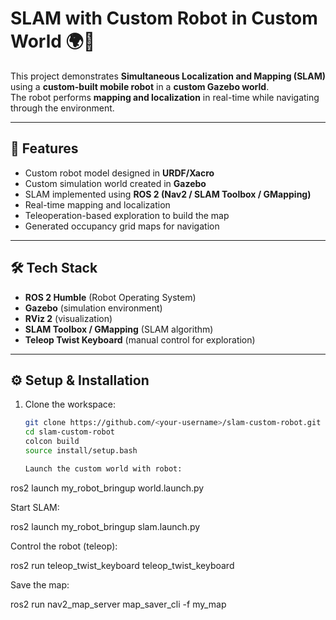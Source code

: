 # SLAM with Custom Robot in Custom World 🌍🤖  

This project demonstrates **Simultaneous Localization and Mapping (SLAM)** using a **custom-built mobile robot** in a **custom Gazebo world**.  
The robot performs **mapping and localization** in real-time while navigating through the environment.  

---

## 🔧 Features
- Custom robot model designed in **URDF/Xacro**  
- Custom simulation world created in **Gazebo**  
- SLAM implemented using **ROS 2 (Nav2 / SLAM Toolbox / GMapping)**  
- Real-time mapping and localization  
- Teleoperation-based exploration to build the map  
- Generated occupancy grid maps for navigation  

---

## 🛠️ Tech Stack
- **ROS 2 Humble** (Robot Operating System)  
- **Gazebo** (simulation environment)  
- **RViz 2** (visualization)  
- **SLAM Toolbox / GMapping** (SLAM algorithm)  
- **Teleop Twist Keyboard** (manual control for exploration)  

---

## ⚙️ Setup & Installation
1. Clone the workspace:
   ```bash
   git clone https://github.com/<your-username>/slam-custom-robot.git
   cd slam-custom-robot
   colcon build
   source install/setup.bash

   Launch the custom world with robot:

ros2 launch my_robot_bringup world.launch.py


Start SLAM:

ros2 launch my_robot_bringup slam.launch.py


Control the robot (teleop):

ros2 run teleop_twist_keyboard teleop_twist_keyboard


Save the map:

ros2 run nav2_map_server map_saver_cli -f my_map

